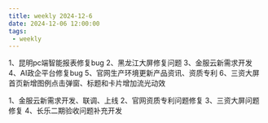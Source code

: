 ```yaml
---
title: weekly 2024-12-6
date: 2024-12-06 12:00:00
tags:
 - weekly
---
```


1、昆明pc端智能报表修复bug
2、黑龙江大屏修复问题
3、金服云新需求开发
4、AI政企平台修复bug
5、官网生产环境更新产品资讯、资质专利
6、三资大屏首页新增图例点击弹窗、标题和卡片增加流光动效

1、金服云新需求开发、联调、上线
2、官网资质专利问题修复
3、三资大屏问题修复
4、长乐二期验收问题补充开发
